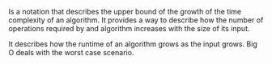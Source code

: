 Is a notation that describes the upper bound of the growth of the time complexity of an algorithm. It provides a way to describe how the number of operations required by and algorithm increases with the size of its input.

It describes how the runtime of an algorithm grows as the input grows. Big O deals with the worst case scenario.
